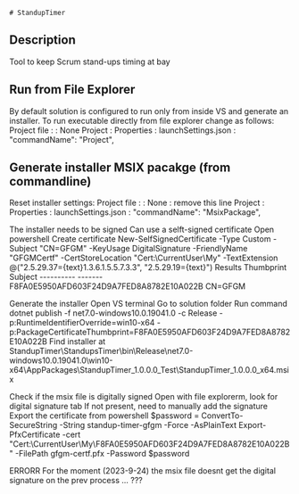 	# StandupTimer


## Description
Tool to keep Scrum stand-ups timing at bay


## Run from File Explorer

By default solution is configured to run only from inside VS and generate an installer.
To run executable directly from file explorer change as follows:
	Project file : <PropertyGroup> : <WindowsPackageType>None</WindowsPackageType>
	Project : Properties : launchSettings.json : "commandName": "Project",


## Generate installer MSIX pacakge (from commandline)

Reset installer settings:
	Project file : <PropertyGroup> : <WindowsPackageType>None</WindowsPackageType> : remove this line
	Project : Properties : launchSettings.json : "commandName": "MsixPackage",

The installer needs to be signed
Can use a selft-signed certificate
Open powershell
Create certificate
	New-SelfSignedCertificate -Type Custom -Subject "CN=GFGM" -KeyUsage DigitalSignature -FriendlyName "GFGMCertf" -CertStoreLocation "Cert:\CurrentUser\My" -TextExtension @("2.5.29.37={text}1.3.6.1.5.5.7.3.3", "2.5.29.19={text}")
Results
	Thumbprint                                Subject
	----------                                -------
	F8FA0E5950AFD603F24D9A7FED8A8782E10A022B  CN=GFGM
	
Generate the installer
Open VS terminal
Go to solution folder
Run command
	dotnet publish -f net7.0-windows10.0.19041.0 -c Release -p:RuntimeIdentifierOverride=win10-x64 -p:PackageCertificateThumbprint=F8FA0E5950AFD603F24D9A7FED8A8782E10A022B	
Find installer at
	StandupTimer\StandupsTimer\bin\Release\net7.0-windows10.0.19041.0\win10-x64\AppPackages\StandupTimer_1.0.0.0_Test\StandupTimer_1.0.0.0_x64.msix

Check if the msix file is digitally signed
Open with file explorerm, look for digital signature tab
If not present, need to manually add the signature
Export the certificate from powershell
	$password = ConvertTo-SecureString -String standup-timer-gfgm -Force -AsPlainText
	Export-PfxCertificate -cert "Cert:\CurrentUser\My\F8FA0E5950AFD603F24D9A7FED8A8782E10A022B" -FilePath gfgm-certf.pfx -Password $password


ERRORR
For the moment (2023-9-24) the msix file doesnt get the digital signature on the prev process ... ???
